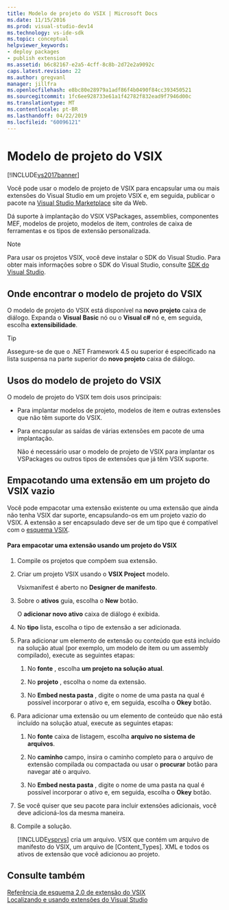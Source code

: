 ```yaml
---
title: Modelo de projeto do VSIX | Microsoft Docs
ms.date: 11/15/2016
ms.prod: visual-studio-dev14
ms.technology: vs-ide-sdk
ms.topic: conceptual
helpviewer_keywords:
- deploy packages
- publish extension
ms.assetid: b6c82167-e2a5-4cff-8c8b-2d72e2a9092c
caps.latest.revision: 22
ms.author: gregvanl
manager: jillfra
ms.openlocfilehash: e8bc80e28979a1adf86f4b0490f84cc393450521
ms.sourcegitcommit: 1fc6ee928733e61a1f42782f832ead9f7946d00c
ms.translationtype: MT
ms.contentlocale: pt-BR
ms.lasthandoff: 04/22/2019
ms.locfileid: "60096121"
---
```

# <a name="vsix-project-template"></a>Modelo de projeto do VSIX
[!INCLUDE[vs2017banner](../includes/vs2017banner.md)]

Você pode usar o modelo de projeto de VSIX para encapsular uma ou mais extensões do Visual Studio em um projeto VSIX e, em seguida, publicar o pacote na [Visual Studio Marketplace](https://marketplace.visualstudio.com/) site da Web.  
  
 Dá suporte à implantação do VSIX VSPackages, assemblies, componentes MEF, modelos de projeto, modelos de item, controles de caixa de ferramentas e os tipos de extensão personalizada.  
  
> [!NOTE]
>  Para usar os projetos VSIX, você deve instalar o SDK do Visual Studio. Para obter mais informações sobre o SDK do Visual Studio, consulte [SDK do Visual Studio](../extensibility/visual-studio-sdk.md).  
  
## <a name="where-to-find-the-vsix-project-template"></a>Onde encontrar o modelo de projeto do VSIX  
 O modelo de projeto do VSIX está disponível na **novo projeto** caixa de diálogo. Expanda o **Visual Basic** nó ou o **Visual c#** nó e, em seguida, escolha **extensibilidade**.  
  
> [!TIP]
>  Assegure-se de que o .NET Framework 4.5 ou superior é especificado na lista suspensa na parte superior do **novo projeto** caixa de diálogo.  
  
## <a name="uses-of-the-vsix-project-template"></a>Usos do modelo de projeto do VSIX  
 O modelo de projeto do VSIX tem dois usos principais:  
  
- Para implantar modelos de projeto, modelos de item e outras extensões que não têm suporte do VSIX.  
  
- Para encapsular as saídas de várias extensões em pacote de uma implantação.  
  
  Não é necessário usar o modelo de projeto de VSIX para implantar os VSPackages ou outros tipos de extensões que já têm VSIX suporte.  
  
## <a name="packaging-an-extension-in-an-empty-vsix-project"></a>Empacotando uma extensão em um projeto do VSIX vazio  
 Você pode empacotar uma extensão existente ou uma extensão que ainda não tenha VSIX dar suporte, encapsulando-os em um projeto vazio do VSIX. A extensão a ser encapsulado deve ser de um tipo que é compatível com o [esquema VSIX](../extensibility/vsix-extension-schema-2-0-reference.md).  
  
#### <a name="to-package-an-extension-by-using-a-vsix-project"></a>Para empacotar uma extensão usando um projeto do VSIX  
  
1. Compile os projetos que compõem sua extensão.  
  
2. Criar um projeto VSIX usando o **VSIX Project** modelo.  
  
     Vsixmanifest é aberto no **Designer de manifesto**.  
  
3. Sobre o **ativos** guia, escolha o **New** botão.  
  
     O **adicionar novo ativo** caixa de diálogo é exibida.  
  
4. No **tipo** lista, escolha o tipo de extensão a ser adicionada.  
  
5. Para adicionar um elemento de extensão ou conteúdo que está incluído na solução atual (por exemplo, um modelo de item ou um assembly compilado), execute as seguintes etapas:  
  
    1. No **fonte** , escolha **um projeto na solução atual**.  
  
    2. No **projeto** , escolha o nome da extensão.  
  
    3. No **Embed nesta pasta** , digite o nome de uma pasta na qual é possível incorporar o ativo e, em seguida, escolha o **Okey** botão.  
  
6. Para adicionar uma extensão ou um elemento de conteúdo que não está incluído na solução atual, execute as seguintes etapas:  
  
    1. No **fonte** caixa de listagem, escolha **arquivo no sistema de arquivos**.  
  
    2. No **caminho** campo, insira o caminho completo para o arquivo de extensão compilada ou compactada ou usar o **procurar** botão para navegar até o arquivo.  
  
    3. No **Embed nesta pasta** , digite o nome de uma pasta na qual é possível incorporar o ativo e, em seguida, escolha o **Okey** botão.  
  
7. Se você quiser que seu pacote para incluir extensões adicionais, você deve adicioná-los da mesma maneira.  
  
8. Compile a solução.  
  
     [!INCLUDE[vsprvs](../includes/vsprvs-md.md)] cria um arquivo. VSIX que contém um arquivo de manifesto do VSIX, um arquivo de [Content_Types]. XML e todos os ativos de extensão que você adicionou ao projeto.  
  
## <a name="see-also"></a>Consulte também  
 [Referência de esquema 2.0 de extensão do VSIX](../extensibility/vsix-extension-schema-2-0-reference.md)   
 [Localizando e usando extensões do Visual Studio](../ide/finding-and-using-visual-studio-extensions.md)
